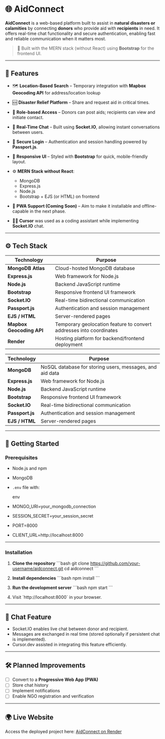 
# 🌐 AidConnect

**AidConnect** is a web-based platform built to assist in **natural disasters or calamities** by connecting **donors** who provide aid with **recipients** in need. It offers real-time chat functionality and secure authentication, enabling fast and reliable communication when it matters most.

> 🔄 Built with the MERN stack (without React) using **Bootstrap** for the frontend UI.

---

## 🚀 Features

- 🗺️ **Location-Based Search** – Temporary integration with **Mapbox Geocoding API** for address/location lookup

- 🆘 **Disaster Relief Platform** – Share and request aid in critical times.
- 👥 **Role-based Access** – Donors can post aids; recipients can view and initiate contact.
- 💬 **Real-Time Chat** – Built using **Socket.IO**, allowing instant conversations between users.
- 🔐 **Secure Login** – Authentication and session handling powered by **Passport.js**.
- 🎨 **Responsive UI** – Styled with **Bootstrap** for quick, mobile-friendly layout.
- ⚙️ **MERN Stack without React**:
  - MongoDB
  - Express.js
  - Node.js
  - Bootstrap + EJS (or HTML) on frontend
- 📲 **PWA Support (Coming Soon)** – Aim to make it installable and offline-capable in the next phase.
- 👨‍💻 **Cursor** was used as a coding assistant while implementing **Socket.IO** chat.

---

## ⚙️ Tech Stack

| Technology    | Purpose                          |
|---------------|----------------------------------|
| **MongoDB Atlas** | Cloud-hosted MongoDB database         |
| **Express.js**| Web framework for Node.js        |
| **Node.js**   | Backend JavaScript runtime       |
| **Bootstrap** | Responsive frontend UI framework |
| **Socket.IO** | Real-time bidirectional communication |
| **Passport.js** | Authentication and session management |
| **EJS / HTML**| Server-rendered pages            |
| **Mapbox Geocoding API** | Temporary geolocation feature to convert addresses into coordinates |
| **Render** | Hosting platform for backend/frontend deployment |

| Technology    | Purpose                          |
|---------------|----------------------------------|
| **MongoDB**   | NoSQL database for storing users, messages, and aid data |
| **Express.js**| Web framework for Node.js        |
| **Node.js**   | Backend JavaScript runtime       |
| **Bootstrap** | Responsive frontend UI framework |
| **Socket.IO** | Real-time bidirectional communication |
| **Passport.js** | Authentication and session management |
| **EJS / HTML**| Server-rendered pages            |

---

## 🧪 Getting Started

### Prerequisites

- Node.js and npm
- MongoDB
- `.env` file with:

  env
- MONGO_URI=your_mongodb_connection
- SESSION_SECRET=your_session_secret
- PORT=8000
- CLIENT_URL=http://localhost:8000


---

### Installation

1. **Clone the repository**
   \`\`\`bash
   git clone https://github.com/your-username/aidconnect.git
   cd aidconnect
   \`\`\`

2. **Install dependencies**
   \`\`\`bash
   npm install
   \`\`\`

3. **Run the development server**
   \`\`\`bash
   npm start
   \`\`\`

4. Visit \`http://localhost:8000\` in your browser.

---

## 💬 Chat Feature

- Socket.IO enables live chat between donor and recipient.
- Messages are exchanged in real time (stored optionally if persistent chat is implemented).
- Cursor.dev assisted in integrating this feature efficiently.

---

## 🛠️ Planned Improvements

- [ ] Convert to a **Progressive Web App (PWA)**  
- [ ] Store chat history  
- [ ] Implement notifications  
- [ ] Enable NGO registration and verification  

---


## 🌍 Live Website

Access the deployed project here: [AidConnect on Render]([https://aidconnect-glcj.onrender.com/])

